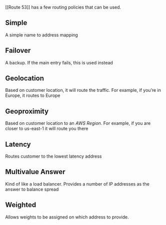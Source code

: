 [[Route 53]] has a few routing policies that can be used.

## Simple
A simple name to address mapping

## Failover
A backup. If the main entry fails, this is used instead

## Geolocation
Based on customer location, it will route the traffic. For example, if you’re in Europe, it routes to Europe

## Geoproximity
Based on customer location to an *AWS Region*. For example, if you are closer to us-east-1 it will route you there

## Latency
Routes customer to the lowest latency address

## Multivalue Answer
Kind of like a load balancer. Provides a number of IP addresses as the answer to balance spread

## Weighted
Allows weights to be assigned on which address to provide.